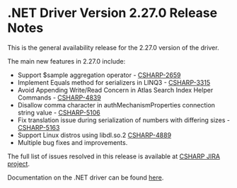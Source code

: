 # .NET Driver Version 2.27.0 Release Notes

This is the general availability release for the 2.27.0 version of the driver.

The main new features in 2.27.0 include:

+ Support $sample aggregation operator - [CSHARP-2659](https://jira.mongodb.org/browse/CSHARP-2659)
+ Implement Equals method for serializers in LINQ3 - [CSHARP-3315](https://jira.mongodb.org/browse/CSHARP-3315)
+ Avoid Appending Write/Read Concern in Atlas Search Index Helper Commands - [CSHARP-4839](https://jira.mongodb.org/browse/CSHARP-4839)
+ Disallow comma character in authMechanismProperties connection string value - [CSHARP-5106](https://jira.mongodb.org/browse/CSHARP-5106)
+ Fix translation issue during serialization of numbers with differing sizes - [CSHARP-5163](https://jira.mongodb.org/browse/CSHARP-5163)
+ Support Linux distros using libdl.so.2 [CSHARP-4889](https://jira.mongodb.org/browse/CSHARP-4889)
+ Multiple bug fixes and improvements.

The full list of issues resolved in this release is available at [CSHARP JIRA project](https://jira.mongodb.org/issues/?jql=project%20%3D%20CSHARP%20AND%20fixVersion%20%3D%202.27.0%20ORDER%20BY%20key%20ASC).

Documentation on the .NET driver can be found [here](https://www.mongodb.com/docs/drivers/csharp/v2.27}/).
